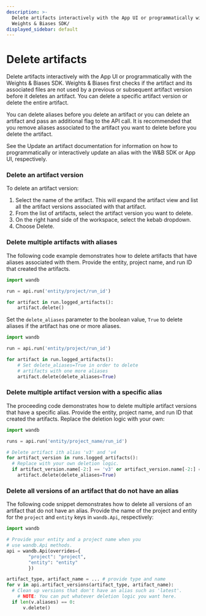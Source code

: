 ```yaml
---
description: >-
  Delete artifacts interactively with the App UI or programmatically with the
  Weights & Biases SDK/
displayed_sidebar: default
---
```


# Delete artifacts

<head>
  <title>Delete W&B Artifacts</title>
</head>

Delete artifacts interactively with the App UI or programmatically with the Weights & Biases SDK. Weights & Biases first checks if the artifact and its associated files are not used by a previous or subsequent artifact version before it deletes an artifact. You can delete a specific artifact version or delete the entire artifact.

You can delete aliases before you delete an artifact or you can delete an artifact and pass an additional flag to the API call. It is recommended that you remove aliases associated to the artifact you want to delete before you delete the artifact.

See the Update an artifact documentation for information on how to programmatically or interactively update an alias with the W&B SDK or App UI, respectively.

### Delete an artifact version

To delete an artifact version:

1. Select the name of the artifact. This will expand the artifact view and list all the artifact versions associated with that artifact.
2. From the list of artifacts, select the artifact version you want to delete.
3. On the right hand side of the workspace, select the kebab dropdown.
4. Choose Delete.

### Delete multiple artifacts with aliases

The following code example demonstrates how to delete artifacts that have aliases associated with them. Provide the entity, project name, and run ID that created the artifacts.

```python
import wandb

run = api.run('entity/project/run_id')

for artifact in run.logged_artifacts():
    artifact.delete()
```

Set the `delete_aliases` parameter to the boolean value, `True` to delete aliases if the artifact has one or more aliases.

```python
import wandb

run = api.run('entity/project/run_id')

for artifact in run.logged_artifacts():
    # Set delete_aliases=True in order to delete 
    # artifacts with one more aliases
    artifact.delete(delete_aliases=True)
```

### Delete multiple artifact version with a specific alias

The proceeding code demonstrates how to delete multiple artifact versions that have a specific alias. Provide the entity, project name, and run ID that created the artifacts. Replace the deletion logic with your own:

```python
import wandb

runs = api.run('entity/project_name/run_id')

# Delete artifact ith alias 'v3' and 'v4
for artifact_version in runs.logged_artifacts():
  # Replace with your own deletion logic.
  if artifact_version.name[-2:] == 'v3' or artifact_version.name[-2:] == 'v4':
    artifact.delete(delete_aliases=True)
```

### Delete all versions of an artifact that do not have an alias

The following code snippet demonstrates how to delete all versions of an artifact that do not have an alias. Provide the name of the project and entity for the `project` and `entity` keys in `wandb.Api`, respectively:

```python
import wandb

# Provide your entity and a project name when you 
# use wandb.Api methods.
api = wandb.Api(overrides={
        "project": "project", 
        "entity": "entity"
        })

artifact_type, artifact_name = ... # provide type and name
for v in api.artifact_versions(artifact_type, artifact_name):
  # Clean up versions that don't have an alias such as 'latest'.
	# NOTE: You can put whatever deletion logic you want here.
  if len(v.aliases) == 0:
      v.delete()
```
